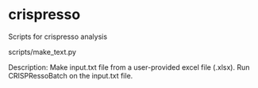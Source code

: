 # crispresso
Scripts for crispresso analysis

scripts/make_text.py

Description:
Make input.txt file from a user-provided excel file (.xlsx).
Run CRISPRessoBatch on the input.txt file.
